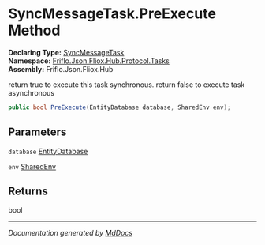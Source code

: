 ﻿<!--  
  <auto-generated>   
    The contents of this file were generated by a tool.  
    Changes to this file may be list if the file is regenerated  
  </auto-generated>   
-->

# SyncMessageTask.PreExecute Method

**Declaring Type:** [SyncMessageTask](../index.md)  
**Namespace:** [Friflo.Json.Fliox.Hub.Protocol.Tasks](../../index.md)  
**Assembly:** Friflo.Json.Fliox.Hub

return true to execute this task synchronous. return false to execute task asynchronous

```csharp
public bool PreExecute(EntityDatabase database, SharedEnv env);
```

## Parameters

`database`  [EntityDatabase](../../../../Host/EntityDatabase/index.md)

`env`  [SharedEnv](../../../../Host/SharedEnv/index.md)

## Returns

bool

___

*Documentation generated by [MdDocs](https://github.com/ap0llo/mddocs)*
